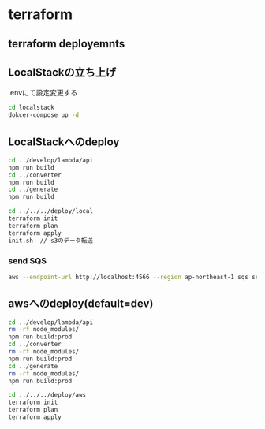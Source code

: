 # terraform

## terraform deployemnts

## LocalStackの立ち上げ

.envにて設定変更する

```bash
cd localstack
dokcer-compose up -d
```

## LocalStackへのdeploy

```bash
cd ../develop/lambda/api
npm run build
cd ../converter
npm run build
cd ../generate
npm run build

cd ../../../deploy/local
terraform init
terraform plan
terraform apply
init.sh  // s3のデータ転送
```

### send SQS

```bash
aws --endpoint-url http://localhost:4566 --region ap-northeast-1 sqs send-message --queue-url $(terraform output sqs_url) --message-body "hello"
```

## awsへのdeploy(default=dev)

```bash
cd ../develop/lambda/api
rm -rf node_modules/
npm run build:prod
cd ../converter
rm -rf node_modules/
npm run build:prod
cd ../generate
rm -rf node_modules/
npm run build:prod

cd ../../../deploy/aws
terraform init
terraform plan
terraform apply
```
